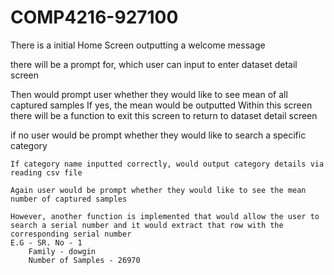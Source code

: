 # COMP4216-927100

There is a initial Home Screen outputting a welcome message

there will be a prompt for, which user can input to enter dataset detail screen

Then would prompt user whether they would like to see mean of all captured samples
        If yes, the mean would be outputted
        Within this screen there will be a function to exit this screen to return to dataset detail screen

if no user would be prompt whether they would like to search a specific category

    If category name inputted correctly, would output category details via reading csv file

    Again user would be prompt whether they would like to see the mean number of captured samples

    However, another function is implemented that would allow the user to search a serial number and it would extract that row with the corresponding serial number 
    E.G - SR. No - 1
        Family - dowgin
        Number of Samples - 26970
